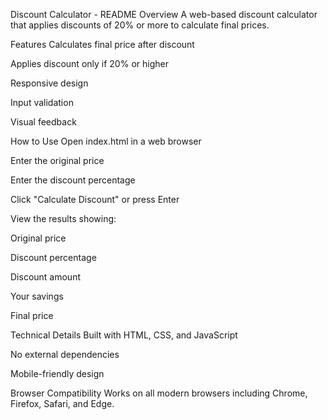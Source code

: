Discount Calculator - README
Overview
A web-based discount calculator that applies discounts of 20% or more to calculate final prices.

Features
Calculates final price after discount

Applies discount only if 20% or higher

Responsive design

Input validation

Visual feedback

How to Use
Open index.html in a web browser

Enter the original price

Enter the discount percentage

Click "Calculate Discount" or press Enter

View the results showing:

Original price

Discount percentage

Discount amount

Your savings

Final price

Technical Details
Built with HTML, CSS, and JavaScript

No external dependencies

Mobile-friendly design

Browser Compatibility
Works on all modern browsers including Chrome, Firefox, Safari, and Edge.
